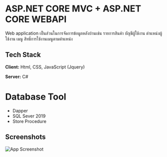 # ASP.NET CORE MVC + ASP.NET CORE WEBAPI
Web application เป็นส่วนในการจัดการข้อมูลหลังบ้านเช่น รายการสินค้า บัญชีผู้ใช้งาน ตำแหน่งผู้ใช้งาน เมนู สิทธิ์การใช้งานเมนูตามตำแหน่ง
## Tech Stack

**Client:** Html, CSS, JavaScript (Jquery)

**Server:** C#

# Database Tool
- Dapper
- SQL Sever 2019
- Store Procedure

## Screenshots

![App Screenshot](https://via.placeholder.com/468x300?text=App+Screenshot+Here)
